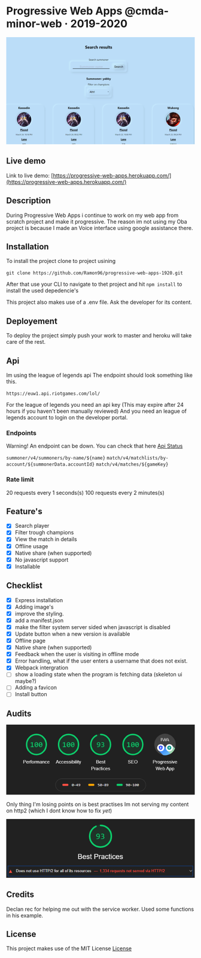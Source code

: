 # Progressive Web Apps @cmda-minor-web · 2019-2020

![screenshot of the homepage of the pwa subject](https://github.com/Ramon96/progressive-web-apps-1920/blob/master/readme-sources/pwa.png?raw=true)

## Live demo
Link to live demo: [https://progressive-web-apps.herokuapp.com/](https://progressive-web-apps.herokuapp.com/)


## Description
During Progressive Web Apps i continue to work on my web app from scratch project and make it progressive. The reason im not using my Oba project is because I made an Voice interface using google assistance there. 

## Installation
To install the project clone to project usining 

`git clone https://github.com/Ramon96/progressive-web-apps-1920.git`

After that use your CLI to navigate to thet project and hit `npm install` to install the used depedencie's

This project also makes use of a .env file. Ask the developer for its content.

## Deployement

To deploy the project simply push your work to master and heroku will take care of the rest.

## Api
Im using the league of legends api 
The endpoint should look something like this. 

`https://euw1.api.riotgames.com/lol/`

For the league of legends you need an api key (This may expire after 24 hours if you haven't been manually reviewed) 
And you need an league of legends account to login on the developer portal. 

### Endpoints
Warning! 
An endpoint can be down.
You can check that here [Api Status](https://developer.riotgames.com/api-status/)

`summoner/v4/summoners/by-name/${name}`
`match/v4/matchlists/by-account/${summonerData.accountId}`
`match/v4/matches/${gameKey}`

### Rate limit
20 requests every 1 seconds(s)
100 requests every 2 minutes(s)


## Feature's
- [x] Search player
- [x] Filter trough champions
- [x] View the match in details
- [x] Offline usage
- [x] Native share (when supported)
- [x] No javascript support
- [x] Installable

## Checklist
- [x] Express installation
- [x] Adding image's
- [x] improve the styling.
- [x] add a manifest.json
- [x] make the filter system server sided when javascript is disabled
- [x] Update button when a new version is available
- [x] Offline page
- [x] Native share (when supported)
- [x] Feedback when the user is visiting in offline mode
- [x] Error handling, what if the user enters a username that does not exist.
- [x] Webpack intergration
- [ ] show a loading state when the program is fetching data (skeleton ui maybe?)
- [ ] Adding a favicon
- [ ] Install button

## Audits
![audits](https://github.com/Ramon96/progressive-web-apps-1920/blob/master/readme-sources/pwa-audits.png?raw=true)

Only thing I'm losing points on is best practises
Im not serving my content on http2 (which I dont know how to fix _yet_)

![best practices](https://github.com/Ramon96/progressive-web-apps-1920/blob/master/readme-sources/bestpractices.png?raw=true)

## Credits
Declan rec for helping me out with the service worker. Used some functions in his example.

## License 
This project makes use of the MIT License
[License](https://github.com/Ramon96/progressive-web-apps-1920/blob/master/LICENSE)
